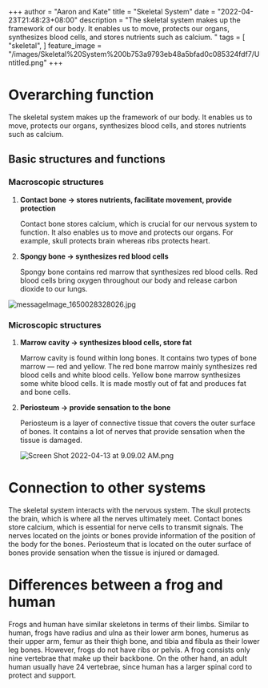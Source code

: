 +++
author = "Aaron and Kate"
title = "Skeletal System"
date = "2022-04-23T21:48:23+08:00"
description = "The skeletal system makes up the framework of our body. It enables us to move, protects our organs, synthesizes blood cells, and stores nutrients such as calcium. "
tags = [
	"skeletal",
]
feature_image = "/images/Skeletal%20System%200b753a9793eb48a5bfad0c085324fdf7/Untitled.png"
+++


# Overarching function

The skeletal system makes up the framework of our body. It enables us to move, protects our organs, synthesizes blood cells, and stores nutrients such as calcium. 

## Basic structures and functions

### Macroscopic structures

1. **Contact bone → stores nutrients, facilitate movement, provide protection**
    
    Contact bone stores calcium, which is crucial for our nervous system to function. It also enables us to move and protects our organs. For example, skull protects brain whereas ribs protects heart. 
    
2. **Spongy bone → synthesizes red blood cells**
    
    Spongy bone contains red marrow that synthesizes red blood cells. Red blood cells bring oxygen throughout our body and release carbon dioxide to our lungs. 
    

![messageImage_1650028328026.jpg](/images/Skeletal%20System%200b753a9793eb48a5bfad0c085324fdf7/messageImage_1650028328026.jpg)

### Microscopic structures

1. **Marrow cavity → synthesizes blood cells, store fat**
    
    Marrow cavity is found within long bones. It contains two types of bone marrow — red and yellow. The red bone marrow mainly synthesizes red blood cells and white blood cells. Yellow bone marrow synthesizes some white blood cells. It is made mostly out of fat and produces fat and bone cells. 
    
2. **Periosteum → provide sensation to the bone**
    
    Periosteum is a layer of connective tissue that covers the outer surface of bones. It contains a lot of nerves that provide sensation when the tissue is damaged. 
    
    ![Screen Shot 2022-04-13 at 9.09.02 AM.png](/images/Skeletal%20System%200b753a9793eb48a5bfad0c085324fdf7/Screen_Shot_2022-04-13_at_9.09.02_AM.png)
    

# Connection to other systems

The skeletal system interacts with the nervous system. The skull protects the brain, which is where all the nerves ultimately meet. Contact bones store calcium, which is essential for nerve cells to transmit signals. The nerves located on the joints or bones provide information of the position of the body for the bones. Periosteum that is located on the outer surface of bones provide sensation when the tissue is injured or damaged.  

# Differences between a frog and human

Frogs and human have similar skeletons in terms of their limbs. Similar to human, frogs have radius and ulna as their lower arm bones, humerus as their upper arm, femur as their thigh bone, and tibia and fibula as their lower leg bones. However, frogs do not have ribs or pelvis. A frog consists only nine vertebrae that make up their backbone. On the other hand, an adult human usually have 24 vertebrae, since human has a larger spinal cord to protect and support.